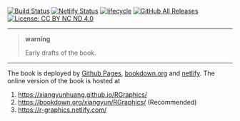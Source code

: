[![Build Status](https://travis-ci.com/XiangyunHuang/RGraphics.svg?token=JzZLZhzXpgpzucseAyh4&branch=master)](https://travis-ci.com/XiangyunHuang/RGraphics) [![Netlify Status](https://api.netlify.com/api/v1/badges/6c069b09-a414-40f9-a0cf-3921fa547f28/deploy-status)](https://app.netlify.com/sites/r-graphics/deploys) [![lifecycle](https://img.shields.io/badge/lifecycle-experimental-orange.svg)](https://www.tidyverse.org/lifecycle/#experimental) [![GitHub All Releases](https://img.shields.io/github/downloads/XiangyunHuang/RGraphics/total.svg)](https://github.com/XiangyunHuang/RGraphics) [![License: CC BY NC ND 4.0](https://img.shields.io/badge/License-CC%20BY%20NC%20ND%204.0-blue.svg)](https://creativecommons.org/licenses/by-nc-nd/4.0/)

---

> **warning**
> 
> Early drafts of the book.

---

The book is deployed by [Github Pages](https://pages.github.com/), [bookdown.org](https://bookdown.org) and [netlify](https://www.netlify.com). The online version of the book is hosted at

1. <https://xiangyunhuang.github.io/RGraphics/>
1. <https://bookdown.org/xiangyun/RGraphics/> (Recommended)
1. <https://r-graphics.netlify.com/>
